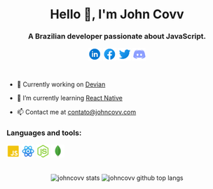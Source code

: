 <h1 align="center">Hello 👋, I'm John Covv</h1>
<h3 align="center">A Brazilian developer passionate about JavaScript.</h3>

<p align="center">
	<a href="https://linkedin.com/in/johncovv" target="blank"><img align="center" src="assets/linkedin.svg" alt="nicolauns" height="30" width="30" /></a>
	<a href="https://fb.com/johncovv" target="blank"><img align="center" src="assets/facebook.svg" alt="nicolauns" height="30" width="30" /></a>
	<a href="https://twitter.com/johncovv" target="blank"><img align="center" src="assets/twitter.svg" alt="fedhrm" height="30" width="30" /></a>
	<a href="https://discord.com/users/426609168217276417" target="blank"><img align="center" src="assets/discord.svg" alt="fedhrm" height="30" width="30" /></a>
</p>
<br>

- 🔭 Currently working on [Devian](https://github.com/johncovv/devian)

- 🌱 I’m currently learning [React Native](https://reactnative.dev/)

- 📫 Contact me at [contato@johncovv.com](mailto:contato@johncovv.com)

<h3>Languages ​​and tools:</h3>
<span align="left">
  <img src="assets/javascript.svg" alt="javascript" width="30" height="30"/>
  <img src="assets/react.svg" alt="react" width="30" height="30"/>
  <img src="assets/nodejs.svg" alt="nodejs" width="30" height="30"/>
  <img src="assets/mongodb.svg" alt="mongodb" width="30" height="30"/>
</span>
</br></br><br>

<div align="center">
  <img src="https://github-readme-stats.vercel.app/api?username=johncovv&show_icons=true" alt="johncovv stats"/> 
  <img src="https://github-readme-stats.vercel.app/api/top-langs?username=johncovv&show_icons=true&layout=compact" alt="johncovv github top langs" />
</div>
<!--
**johncovv/johncovv** is a ✨ _special_ ✨ repository because its `README.md` (this file) appears on your GitHub profile.

Here are some ideas to get you started:

- 🔭 I’m currently working on ...
- 🌱 I’m currently learning ...
- 👯 I’m looking to collaborate on ...
- 🤔 I’m looking for help with ...
- 💬 Ask me about ...
- 📫 How to reach me: ...
- 😄 Pronouns: ...
- ⚡ Fun fact: ...
  -->
